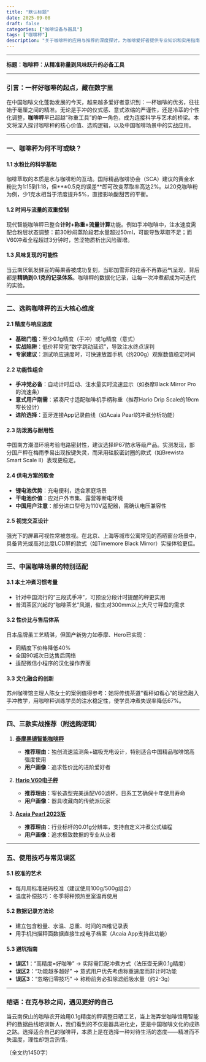 ```yaml
---
title: "默认标题"
date: 2025-09-08
draft: false
categories: ["咖啡设备与器具"]
tags: ["咖啡秤"]
description: "关于咖啡秤的应用与推荐的深度探讨，为咖啡爱好者提供专业知识和实用指南。"
---
```


---
**标题：咖啡秤：从精准称量到风味跃升的必备工具**

---

### 引言：一杯好咖啡的起点，藏在数字里  
在中国咖啡文化蓬勃发展的今天，越来越多爱好者意识到：一杯咖啡的优劣，往往始于毫厘之间的精准。无论是手冲的仪式感、意式浓缩的严谨性，还是冷萃的个性化调整，**咖啡秤**早已超越“称重工具”的单一角色，成为连接科学与艺术的桥梁。本文将深入探讨咖啡秤的核心价值、选购逻辑，以及中国咖啡场景中的实战应用。

---

### 一、咖啡秤为何不可或缺？  
#### 1.1 水粉比的科学基础  
咖啡萃取的本质是水与咖啡粉的互动。国际精品咖啡协会（SCA）建议的黄金水粉比为1:15到1:18，但**±0.5克的误差**即可改变萃取率高达2%。以20克咖啡粉为例，少1克水相当于浓度提升5%，直接影响酸甜苦的平衡。  

#### 1.2 时间与流量的双重控制  
现代智能咖啡秤已整合**计时+称重+流量计算**功能。例如手冲咖啡中，注水速度需配合粉层状态调整：前30秒闷蒸阶段若水量超过50ml，可能导致萃取不足；而V60冲煮全程超过3分钟时，苦涩物质析出风险骤增。  

#### 1.3 风味复现的可能性  
当云南厌氧发酵豆的莓果香被成功复刻，当耶加雪菲的花香不再靠运气呈现，背后都是**精确到0.1克的记录体系**。咖啡秤的数据化记录，让每一次冲煮都成为可迭代的实验。

---

### 二、选购咖啡秤的五大核心维度  
#### 2.1 精度与响应速度  
- **基础门槛**：至少0.1g精度（手冲）或1g精度（意式）  
- **实战陷阱**：低价秤常见“数字跳动延迟”，导致注水终点误判  
- **专家建议**：测试响应速度时，可快速放置手机（约200g）观察数值稳定时间  

#### 2.2 功能性组合  
- **手冲党必备**：自动计时启动、注水量实时流速显示（如泰摩Black Mirror Pro的流速条）  
- **意式用户刚需**：紧凑尺寸适配咖啡机手柄称重（推荐Hario Drip Scale的19cm窄长设计）  
- **进阶选择**：蓝牙连接App记录曲线（如Acaia Pearl的冲煮分析功能）  

#### 2.3 防泼溅与耐用性  
中国南方潮湿环境考验电路密封性，建议选择IP67防水等级产品。实测发现，部分国产秤在梅雨季易出现按键失灵，而采用硅胶密封圈的款式（如Brewista Smart Scale II）表现更稳定。  

#### 2.4 供电方案的取舍  
- **锂电池优势**：充电便利，适合家庭场景  
- **干电池价值**：应对户外市集、露营等断电环境  
- **中国用户注意**：部分进口型号为110V适配器，需确认电压兼容性  

#### 2.5 视觉交互设计  
强光下的屏幕可视性常被忽视。在北京、上海等城市公寓常见的西晒窗台场景中，具备背光或高对比度LCD屏的款式（如Timemore Black Mirror）实操体验更佳。

---

### 三、中国咖啡场景的特别适配  
#### 3.1 本土冲煮习惯考量  
- 针对中国流行的“三段式手冲”，可预设分段计时提醒的秤更实用  
- 普洱茶区兴起的“咖啡茶艺”风潮，催生对300mm以上大尺寸秤盘的需求  

#### 3.2 性价比与售后体系  
日本品牌虽工艺精湛，但国产新势力如泰摩、Hero已实现：  
- 同精度下价格降低40%  
- 全国90城次日达售后网络  
- 适配微信小程序的汉化操作界面  

#### 3.3 文化融合的创新  
苏州咖啡馆主理人陈女士的案例值得参考：她将传统茶道“看秤如看心”的理念融入手冲教学，用咖啡秤训练学员的注水稳定性，使学员冲煮失误率降低67%。

---

### 四、三款实战推荐（附选购逻辑）  
1. **[泰摩黑镜智能咖啡秤](https://www.amazon.com/s?k=%E6%B3%B0%E6%91%A9%E9%BB%91%E9%95%9C%E6%99%BA%E8%83%BD%E5%92%96%E5%95%A1%E7%A7%A4&tag=coffeeprism-20)**  
   - **推荐理由**：独创流速监测条+磁吸充电设计，特别适合中国精品咖啡馆高强度使用  
   - **用户画像**：追求性价比的进阶爱好者  

2. **[Hario V60电子秤](https://www.amazon.com/s?k=Hario%20V60%E7%94%B5%E5%AD%90%E7%A7%A4&tag=coffeeprism-20)**  
   - **推荐理由**：窄长造型完美适配V60滤杯，日系工艺确保十年使用寿命  
   - **用户画像**：器具收藏向的传统派玩家  

3. **[Acaia Pearl 2023版](https://www.amazon.com/s?k=Acaia%20Pearl%202023%E7%89%88&tag=coffeeprism-20)**  
   - **推荐理由**：行业标杆的0.01g分辨率，支持自定义冲煮公式编程  
   - **用户画像**：追求极致数据的专业从业者  

---

### 五、使用技巧与常见误区  
#### 5.1 校准的艺术  
- 每月用标准砝码校准（建议使用100g/500g组合）  
- 温度补偿技巧：冬季将秤预热至室温再使用  

#### 5.2 数据记录方法论  
- 建立包含粉量、水温、总重、时间的四维记录表  
- 用手机扫描秤面数据直接生成电子档案（Acaia App支持此功能）  

#### 5.3 避坑指南  
- **误区1**：“高精度=好咖啡” → 实际需匹配冲煮方式（法压壶无需0.1g精度）  
- **误区2**：“功能越多越好” → 意式用户优先考虑称重速度而非计时功能  
- **误区3**：“忽略归零技巧” → 称粉前务必扣除滤纸吸水量（约2-3g）  

---

### 结语：在克与秒之间，遇见更好的自己  
当云南保山的咖啡农开始用0.1g精度的秤调整日晒工艺，当上海弄堂咖啡馆用智能秤的数据曲线培训新人，我们看到的不仅是器具进化史，更是中国咖啡文化的成熟之路。选择适合自己的咖啡秤，本质上是在选择一种对待生活的态度——精准而不失温度，理性却饱含热情。  

（全文约1450字）